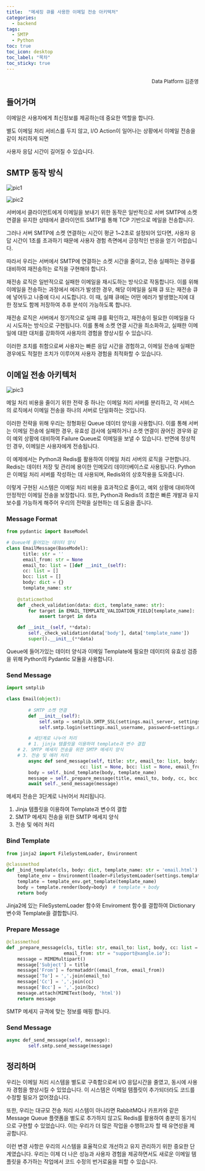 ```yaml
---
title:  "메세징 큐를 사용한 이메일 전송 아키텍처"
categories: 
  - backend
tags:
  - SMTP
  - Python
toc: true
toc_icon: desktop
toc_label: "목차"
toc_sticky: true
---
```

<div style="text-align: right;"><span style="font-size: 13px;">Data Platform 김준영</span></div>




## 들어가며

이메일은 사용자에게 최신정보를 제공하는데 중요한 역할을 합니다.

별도 이메일 처리 서비스를 두지 않고, I/O Action이 일어나는 상황에서 이메일 전송을 같이 처리하게 되면

사용자 응답 시간이 길어질 수 있습니다.

## SMTP 동작 방식

![pic1](https://whoseop-unique.s3.ap-northeast-2.amazonaws.com/blog/2023-07-01/Untitled.png)

![pic2](https://whoseop-unique.s3.ap-northeast-2.amazonaws.com/blog/2023-07-01/Untitled+1.png)

서버에서 클라이언트에게 이메일을 보내기 위한 동작은 일반적으로 서버 SMTP에 소켓 연결을 유지한 상태에서 클라이언트 SMTP를 통해 TCP 기반으로 메일을 전송합니다.

그러나 서버 SMTP에 소켓 연결하는 시간이 평균 1~2초로 설정되어 있다면, 사용자 응답 시간이 1초를 초과하기 때문에 사용자 경험 측면에서 긍정적인 반응을 얻기 어렵습니다.

따라서 우리는 서버에서 SMTP에 연결하는 소켓 시간을 줄이고, 전송 실패하는 경우를 대비하여 재전송하는 로직을 구현해야 합니다.

재전송 로직은 일반적으로 실패한 이메일을 재시도하는 방식으로 작동합니다. 이를 위해 이메일을 전송하는 과정에서 에러가 발생한 경우, 해당 이메일을 실패 큐 또는 재전송 큐에 넣어두고 나중에 다시 시도합니다. 이 때, 실패 큐에는 어떤 에러가 발생했는지에 대한 정보도 함께 저장하여 추후 분석이 가능하도록 합니다.

재전송 로직은 서버에서 정기적으로 실패 큐를 확인하고, 재전송이 필요한 이메일을 다시 시도하는 방식으로 구현됩니다. 이를 통해 소켓 연결 시간을 최소화하고, 실패한 이메일에 대한 대처를 강화하여 사용자의 경험을 향상시킬 수 있습니다.

이러한 조치를 취함으로써 사용자는 빠른 응답 시간을 경험하고, 이메일 전송에 실패한 경우에도 적절한 조치가 이루어져 사용자 경험을 최적화할 수 있습니다.

## 이메일 전송 아키텍처

![pic3](https://whoseop-unique.s3.ap-northeast-2.amazonaws.com/blog/2023-07-01/undefined_(7).png)

메일 처리 비용을 줄이기 위한 전략 중 하나는 이메일 처리 서버를 분리하고, 각 서비스의 로직에서 이메일 전송을 하나의 서버로 단일화하는 것입니다.

이러한 전략을 위해 우리는 정형화된 Queue 데이터 양식을 사용합니다. 이를 통해 서버는 이메일 전송에 실패한 경우, 유효성 검사에 실패하거나 소켓 연결이 끊어진 경우와 같이 예외 상황에 대비하여 Failure Queue로 이메일을 보낼 수 있습니다. 반면에 정상적인 경우, 이메일은 사용자에게 전송됩니다.

이 예제에서는 Python과 Redis를 활용하여 이메일 처리 서버의 로직을 구현합니다. Redis는 데이터 저장 및 관리에 용이한 인메모리 데이터베이스로 사용됩니다. Python은 이메일 처리 서버를 작성하는 데 사용되며, Redis와의 상호작용을 도와줍니다.

이렇게 구현된 시스템은 이메일 처리 비용을 효과적으로 줄이고, 예외 상황에 대비하여 안정적인 이메일 전송을 보장합니다. 또한, Python과 Redis의 조합은 빠른 개발과 유지보수를 가능하게 해주어 우리의 전략을 실현하는 데 도움을 줍니다.

### Message Format

```python
from pydantic import BaseModel

# Queue에 들어있는 데이터 양식
class EmailMessage(BaseModel):
	  title: str = ''
	  email_from: str = None
	  email_to: list = []def __init__(self):
	  cc: list = []
	  bcc: list = []
	  body: dict = {}
	  template_name: str
    
    @staticmethod
    def _check_validation(data: dict, template_name: str):
        for target in EMAIL_TEMPLATE_VALIDATION_FIELD[template_name]:
            assert target in data

    def __init__(self, **data):
        self._check_validation(data['body'], data['template_name'])
        super().__init__(**data)
```

Queue에 들어가있는 데이터 양식과 이메일 Template에 필요한 데이터의 유효성 검증을 위해 Python의 Pydantic 모듈을 사용합니다. 

### Send Message

```python
import smtplib

class Email(object):
	
		# SMTP 소켓 연결
		def __init__(self):
		    self.smtp = smtplib.SMTP_SSL(settings.mail_server, settings.mail_port)
		    self.smtp.login(settings.mail_username, password=settings.mail_password)

		# 세단계로 나누어 처리
		# 1. jinja 템플릿을 이용하여 template과 변수 결합
    # 2. SMTP 메세지 전송을 위한 SMTP 메세지 양식 
    # 3. 전송 및 에러 처리
		async def send_message(self, title: str, email_to: list, body: dict, template_name: str = 'email.html',
                           cc: list = None, bcc: list = None, email_from: str = "support@xangle.io"):
        body = self._bind_template(body, template_name)
        message = self._prepare_message(title, email_to, body, cc, bcc, email_from)
        await self._send_message(message)
```

메세지 전송은 3단계로 나뉘어서 처리됩니다.

1. Jinja 템플릿을 이용하여 Template과 변수의 결합
2. SMTP 메세지 전송을 위한 SMTP 메세지 양식
3. 전송 및 에러 처리

### Bind Template

```python
from jinja2 import FileSystemLoader, Environment

@classmethod
def _bind_template(cls, body: dict, template_name: str = 'email.html'):
    template_env = Environment(loader=FileSystemLoader(settings.template_folder))
    template = template_env.get_template(template_name)
    body = template.render(body=body)  # template + body
    return body
```

Jinja2에 있는 FileSystemLoader 함수와 Enviroment 함수를 결합하여 Dictionary 변수와 Template을 결합합니다.

### Prepare Message

```python
@classmethod
def _prepare_message(cls, title: str, email_to: list, body, cc: list = None, bcc: list = None,
                     email_from: str = "support@xangle.io"):
    message = MIMEMultipart()
    message['Subject'] = title
    message['From'] = formataddr((email_from, email_from))
    message['To'] = ','.join(email_to)
    message['Cc'] = ','.join(cc)
    message['Bcc'] = ','.join(bcc)
    message.attach(MIMEText(body, 'html'))
    return message
```

SMTP 메세지 규격에 맞는 정보를 매핑 합니다.

### Send Message

```python
async def_send_message(self, message):
		self.smtp.send_message(message)
```

## 정리하며

우리는 이메일 처리 시스템을 별도로 구축함으로써 I/O 응답시간을 줄였고, 동시에 사용자 경험을 향상시킬 수 있었습니다. 이 시스템은 이메일 템플릿이 추가되더라도 코드를 수정할 필요가 없어졌습니다.

또한, 우리는 대규모 전송 처리 시스템이 아니라면 RabbitMQ나 카프카와 같은 Message Queue 플랫폼을 별도로 추가하지 않고도 Redis를 활용하여 충분히 동기식으로 구현할 수 있었습니다. 이는 우리가 더 많은 작업을 수행하고자 할 때 유연성을 제공합니다.

이런 변경 사항은 우리의 시스템을 효율적으로 개선하고 유지 관리하기 위한 중요한 단계였습니다. 우리는 이제 더 나은 성능과 사용자 경험을 제공하면서도 새로운 이메일 템플릿을 추가하는 작업에서 코드 수정의 번거로움을 피할 수 있습니다.